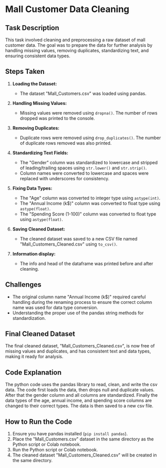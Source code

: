 # Mall Customer Data Cleaning

## Task Description

This task involved cleaning and preprocessing a raw dataset of mall customer data. The goal was to prepare the data for further analysis by handling missing values, removing duplicates, standardizing text, and ensuring consistent data types.

## Steps Taken

1.  **Loading the Dataset:**
    * The dataset "Mall_Customers.csv" was loaded using pandas.

2.  **Handling Missing Values:**
    * Missing values were removed using `dropna()`. The number of rows dropped was printed to the console.

3.  **Removing Duplicates:**
    * Duplicate rows were removed using `drop_duplicates()`. The number of duplicate rows removed was also printed.

4.  **Standardizing Text Fields:**
    * The "Gender" column was standardized to lowercase and stripped of leading/trailing spaces using `str.lower()` and `str.strip()`.
    * Column names were converted to lowercase and spaces were replaced with underscores for consistency.

5.  **Fixing Data Types:**
    * The "Age" column was converted to integer type using `astype(int)`.
    * The "Annual Income (k$)" column was converted to float type using `astype(float)`.
    * The "Spending Score (1-100)" column was converted to float type using `astype(float)`.

6.  **Saving Cleaned Dataset:**
    * The cleaned dataset was saved to a new CSV file named "Mall_Customers_Cleaned.csv" using `to_csv()`.

7.  **Information display:**
    * The info and head of the dataframe was printed before and after cleaning.

## Challenges

* The original column name "Annual Income (k$)" required careful handling during the renaming process to ensure the correct column name was used for data type conversion.
* Understanding the proper use of the pandas string methods for standardization.

## Final Cleaned Dataset

The final cleaned dataset, "Mall_Customers_Cleaned.csv", is now free of missing values and duplicates, and has consistent text and data types, making it ready for analysis.

## Code Explanation

The python code uses the pandas library to read, clean, and write the csv data. The code first loads the data, then drops null and duplicate values. After that the gender column and all columns are standardized. Finally the data types of the age, annual income, and spending score columns are changed to their correct types. The data is then saved to a new csv file.

## How to Run the Code

1.  Ensure you have pandas installed (`pip install pandas`).
2.  Place the "Mall_Customers.csv" dataset in the same directory as the Python script or Colab notebook.
3.  Run the Python script or Colab notebook.
4.  The cleaned dataset "Mall_Customers_Cleaned.csv" will be created in the same directory.
